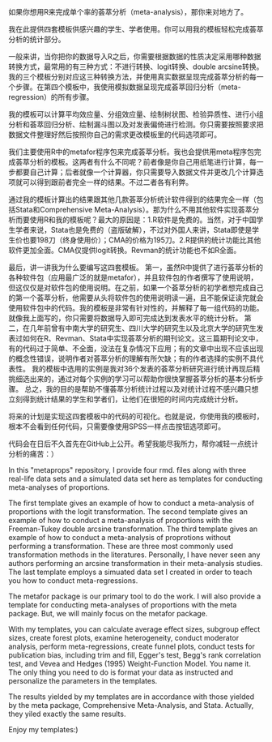 如果你想用R来完成单个率的荟萃分析（meta-analysis），那你来对地方了。

我在此提供四套模板供感兴趣的学生、学者使用。你可以用我的模板轻松完成荟萃分析的统计部分。

一般来讲，当你把你的数据导入R之后，你需要根据数据的性质决定采用哪种数据转换方式，最常用的有三种方式：不进行转换、logit转换、double arcsine转换。我的三个模板分别对应这三种转换方法，并使用真实数据呈现完成荟萃分析的每一个步骤。在第四个模板中，我使用模拟数据呈现完成荟萃回归分析（meta-regression）的所有步骤。

我的模板可以计算平均效应量、分组效应量、绘制树状图、检验异质性、进行小组分析和荟萃回归分析、绘制漏斗图以及对发表偏倚进行检测。你只需要按照要求把数据文件整理好然后按照你自己的需求更改模板里的代码选项即可。

我们主要使用R中的metafor程序包来完成荟萃分析。我也会提供用meta程序包完成荟萃分析的模板。这两者有什么不同呢？前者像是你自己用纸笔进行计算，每一步都要自己计算；后者就像一个计算器，你只需要导入数据文件并更改几个计算选项就可以得到跟前者完全一样的结果。不过二者各有利弊。

通过我的模板计算出的结果跟其他几款荟萃分析统计软件得到的结果完全一样（包括Stata和Comprehensive Meta-Analysis）。那为什么不用其他软件实现荟萃分析而要使用R和我的模板呢？最大的原因是：1.R软件是免费的。当然，对于中国学生学者来说，Stata也是免费的（盗版破解），不过对外国人来讲，Stata即使是学生价也要198刀（终身使用价）；CMA的价格为195刀。2.R提供的统计功能比其他软件更加全面。CMA仅提供logit转换。Revman的统计功能也不如R全面。

最后，讲一讲我为什么要编写这四套模板。
第一，虽然R中提供了进行荟萃分析的各种软件包（应用最广泛的就是metafor），并且软件包的作者撰写了使用说明，但这仅仅是对软件包的使用说明。在之前，如果一个荟萃分析的初学者想完成自己的第一个荟萃分析，他需要从头将软件包的使用说明读一遍，且不能保证读完就会使用软件包中的代码。我的模板是非常有针对性的，并解释了每一组代码的功能。就像我上面写的，你只需要将数据导入即可完成达到发表水平的统计分析。
第二，在几年前曾有中南大学的研究生、四川大学的研究生以及北京大学的研究生发表过如何在R、Revman、Stata中实现荟萃分析的期刊论文。这三篇期刊论文中，有的代码过于简单、不全面，没法在复杂情况下应用；有的文章中出现不应该出现的概念性错误，说明作者对荟萃分析的理解有所欠缺；有的作者选择的实例不具代表性。
我的模板中选用的实例是我对36个发表的荟萃分析研究进行统计再现后精挑细选出来的，通过对每个实例的学习可以帮助你很快掌握荟萃分析的基本分析步骤。
总之，我的目的是帮助不懂荟萃分析统计过程以及对统计过程不感兴趣只想立刻得到统计结果的学生和学者们，让他们在很短的时间内完成统计分析。

将来的计划是实现这四套模板中的代码的可视化。也就是说，你使用我的模板时，根本不会看到任何代码，只需要像使用SPSS一样点击按钮选项即可。

代码会在日后不久首先在GitHub上公开。希望我能尽我所力，帮你减轻一点统计分析的痛苦：）


In this "metaprops" repository, I provide four rmd. files along with three real-life data sets and a simulated data set here as templates for conducting meta-analyses of proportions. 

The first template gives an example of how to conduct a meta-analysis of proportions with the logit transformation.
The second template gives an example of how to conduct a meta-analysis of proportions with the Freeman-Tukey double arcsine transformation.
The third template gives an example of how to conduct a meta-analysis of proprotions without performing a transformation.
These are three most commonly used transformation methods in the literatures. Personally, I have never seen any authors performing an arcsine transformation in their meta-analysis studies.
The last template employs a simuated data set I created in order to teach you how to conduct meta-regressions.  

The metafor package is our primary tool to do the work. I will also provide a template for conducting meta-analyses of proportions with the meta package. But, we will mainly focus on the metafor package.

With my templates, you can calculate average effect sizes, subgroup effect sizes, create forest plots, examine heterogeneity, conduct moderator analysis, perform meta-regressions, create funnel plots, conduct tests for publication bias, including trim and fill, Egger's test, Begg's rank correlation test, and Vevea and Hedges (1995) Weight-Function Model. You name it. The only thing you need to do is format your data as instructed and personalize the parameters in the templates. 

The results yielded by my templates are in accordance with those yielded by the meta package, Comprehensive Meta-Analysis, and Stata. Actually, they yiled exactly the same results.

Enjoy my templates:)
